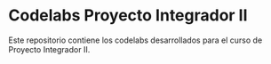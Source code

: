 # Codelabs Proyecto Integrador II

Este repositorio contiene los codelabs desarrollados para el curso de Proyecto Integrador II.